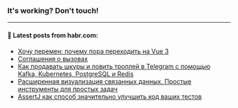 ### It's working? Don't touch!

---
<!--
#### 🛠️ Technical stack:

![C++](https://img.shields.io/badge/C++-informational?logo=c%2B%2B&style=flat&logoColor=white&color=9C033A)
![Java](https://img.shields.io/badge/Java-informational?logo=java&style=flat&logoColor=white&color=007396)
![Kotlin](https://img.shields.io/badge/Kotlin-informational?logo=Kotlin&style=flat&logoColor=white&color=0095D5)
![JS](https://img.shields.io/badge/JS-informational?logo=javaScript&style=flat&logoColor=black&color=F7Df1E) <br>
![HTML5](https://img.shields.io/badge/HTML5-informational?logo=html5&style=flat&logoColor=white&color=E34F26)
![CSS3](https://img.shields.io/badge/CSS3-informational?logo=css3&style=flat&logoColor=white&color=157286)
![Sass](https://img.shields.io/badge/Saas-informational?logo=sass&style=flat&logoColor=white&color=hotpink)
![PHP](https://img.shields.io/badge/PHP-informational?logo=php&style=flat&logoColor=white&color=777BB4) <br>
![WebPAck](https://img.shields.io/badge/WebPack-informational?logo=webPack&style=flat&logoColor=white&color=FF6F00)
![Bootstrap](https://img.shields.io/badge/Bootstrap-informational?logo=Bootstrap&style=flat&logoColor=white&color=7952B3)
![MySQL](https://img.shields.io/badge/MySQL-informational?logo=MySQL&style=flat&logoColor=white&color=00f) <br>
![NodeJS](https://img.shields.io/badge/NodeJS-informational?logo=node.js&style=flat&logoColor=white&color=43853D)
![Spring](https://img.shields.io/badge/Spring-informational?logo=Spring&style=flat&logoColor=white&color=0A9EDC)
![Angular](https://img.shields.io/badge/Vue-informational?logo=vue.js&style=flat&logoColor=white&color=red)
![Git](https://img.shields.io/badge/Git-informational?logo=git&style=flat&logoColor=white&color=darkorange)

___
-->

#### 💬 Latest posts from habr.com:

<!-- BLOG-POST-LIST:START -->
- [Хочу перемен: почему пора переходить на Vue 3](https://habr.com/ru/post/675692/?utm_source=habrahabr&utm_medium=rss&utm_campaign=675692)
- [Соглашения о вызовах](https://habr.com/ru/post/675774/?utm_source=habrahabr&utm_medium=rss&utm_campaign=675774)
- [Как продавать шкуры и ловить троллей в Telegram с помощью Kafka, Kubernetes, PostgreSQL и Redis](https://habr.com/ru/post/675792/?utm_source=habrahabr&utm_medium=rss&utm_campaign=675792)
- [Расширенная визуализация связанных данных. Простые инструменты для простых задач](https://habr.com/ru/post/675780/?utm_source=habrahabr&utm_medium=rss&utm_campaign=675780)
- [AssertJ как способ значительно улучшить код ваших тестов](https://habr.com/ru/post/675778/?utm_source=habrahabr&utm_medium=rss&utm_campaign=675778)
<!-- BLOG-POST-LIST:END -->
